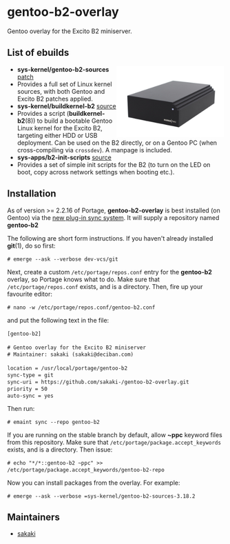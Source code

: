 # gentoo-b2-overlay
Gentoo overlay for the Excito B2 miniserver.

## List of ebuilds

<img src="https://raw.githubusercontent.com/sakaki-/resources/master/excito/b2/Excito_b2.jpg" alt="Excito B2, aka Bubba|TWO" width="250px" align="right"/>

* **sys-kernel/gentoo-b2-sources** [patch](https://github.com/sakaki-/gentoo-b2-kernel-patches)
 * Provides a full set of Linux kernel sources, with both Gentoo and Excito B2 patches applied.
* **sys-kernel/buildkernel-b2** [source](https://github.com/sakaki-/buildkernel-b2)
 * Provides a script (**buildkernel-b2**(8)) to build a bootable Gentoo Linux kernel for the Excito B2, targeting either HDD or USB deployment. Can be used on the B2 directly, or on a Gentoo PC (when cross-compiling via `crossdev`). A manpage is included.
* **sys-apps/b2-init-scripts** [source](https://github.com/sakaki-/gentoo-b2-overlay/tree/master/sys-apps/b2-init-scripts/files)
 * Provides a set of simple init scripts for the B2 (to turn on the LED on boot, copy across network settings when booting etc.).

## Installation

As of version >= 2.2.16 of Portage, **gentoo-b2-overlay** is best installed (on Gentoo) via the [new plug-in sync system](https://wiki.gentoo.org/wiki/Project:Portage/Sync). It will supply a repository named **gentoo-b2**

The following are short form instructions. If you haven't already installed **git**(1), do so first:

    # emerge --ask --verbose dev-vcs/git 

Next, create a custom `/etc/portage/repos.conf` entry for the **gentoo-b2** overlay, so Portage knows what to do. Make sure that `/etc/portage/repos.conf` exists, and is a directory. Then, fire up your favourite editor:

    # nano -w /etc/portage/repos.conf/gentoo-b2.conf

and put the following text in the file:
```
[gentoo-b2]

# Gentoo overlay for the Excito B2 miniserver
# Maintainer: sakaki (sakaki@deciban.com)
 
location = /usr/local/portage/gentoo-b2
sync-type = git
sync-uri = https://github.com/sakaki-/gentoo-b2-overlay.git
priority = 50
auto-sync = yes
```

Then run:

    # emaint sync --repo gentoo-b2

If you are running on the stable branch by default, allow **~ppc** keyword files from this repository. Make sure that `/etc/portage/package.accept_keywords` exists, and is a directory. Then issue:

    # echo "*/*::gentoo-b2 ~ppc" >> /etc/portage/package.accept_keywords/gentoo-b2-repo
    
Now you can install packages from the overlay. For example:

    # emerge --ask --verbose =sys-kernel/gentoo-b2-sources-3.18.2

## Maintainers

* [sakaki](mailto:sakaki@deciban.com)
